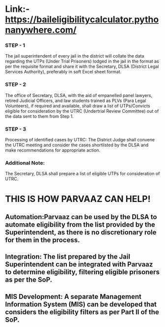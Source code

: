 # Link:- https://baileligibilitycalculator.pythonanywhere.com/

### STEP - 1
The jail superintendent of every jail in the district will collate the data regarding the UTPs (Under Trial Prisoners) lodged in the jail in the format as per the requisite format and share it with the Secretary, DLSA (District Legal Services Authority), preferably in soft Excel sheet format.

### STEP - 2
The office of Secretary, DLSA, with the aid of empanelled panel lawyers, retired Judicial Officers, and law students trained as PLVs (Para Legal Volunteers), if required and available, shall draw a list of UTPs/Convicts eligible for consideration by the UTRC (Undertrial Review Committee) out of the data sent to them from Step 1.

### STEP - 3
Processing of identified cases by UTRC:
The District Judge shall convene the UTRC meeting and consider the cases shortlisted by the DLSA and make recommendations for appropriate action.

### Additional Note:
The Secretary, DLSA shall prepare a list of eligible UTPs for consideration of UTRC.

# THIS IS HOW PARVAAZ CAN HELP!

## Automation:Parvaaz can be used by the DLSA to automate eligibility from the list provided by the Superintendent, as there is no discretionary role for them in the process.

## Integration: The list prepared by the Jail Superintendent can be integrated with Parvaaz to determine eligibility, filtering eligible prisoners as per the SoP.

## MIS Development: A separate Management Information System (MIS) can be developed that considers the eligibility filters as per Part II of the SoP.

